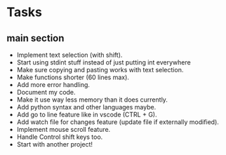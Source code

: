 # Tasks

## main section

- Implement text selection (with shift).
- Start using stdint stuff instead of just putting int everywhere
- Make sure copying and pasting works with text selection.
- Make functions shorter (60 lines max).
- Add more error handling.
- Document my code.
- Make it use way less memory than it does currently.
- Add python syntax and other languages maybe.
- Add go to line feature like in vscode (CTRL + G).
- Add watch file for changes feature (update file if externally modified).
- Implement mouse scroll feature.
- Handle Control shift keys too.
- Start with another project!

